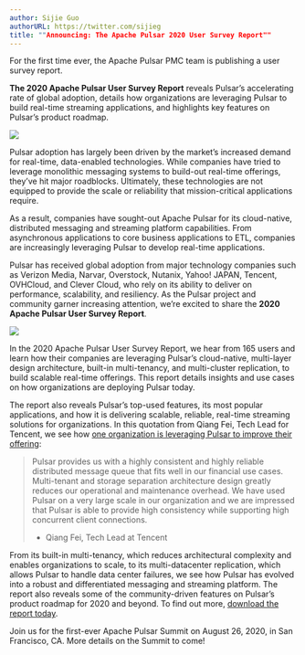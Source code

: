 ```yaml
---
author: Sijie Guo
authorURL: https://twitter.com/sijieg
title: ""Announcing: The Apache Pulsar 2020 User Survey Report""
---
```


For the first time ever, the Apache Pulsar PMC team is publishing a user survey report.

<!--truncate-->
**The 2020 Apache Pulsar User Survey Report** reveals Pulsar’s accelerating rate of global
adoption, details how organizations are leveraging Pulsar to build real-time streaming
applications, and highlights key features on Pulsar’s product roadmap.

![](/img/pulsar-user-ban.jpg)

Pulsar adoption has largely been driven by the market’s increased demand for real-time,
data-enabled technologies. While companies have tried to leverage monolithic messaging
systems to build-out real-time offerings, they’ve hit major roadblocks. Ultimately, these
technologies are not equipped to provide the scale or reliability that mission-critical
applications require.

As a result, companies have sought-out Apache Pulsar for its cloud-native, distributed
messaging and streaming platform capabilities. From asynchronous applications to core
business applications to ETL, companies are increasingly leveraging Pulsar to develop
real-time applications.

Pulsar has received global adoption from major technology companies such as Verizon Media,
Narvar, Overstock, Nutanix, Yahoo! JAPAN, Tencent, OVHCloud, and Clever Cloud, who rely on
its ability to deliver on performance, scalability, and resiliency. As the Pulsar project
and community garner increasing attention, we’re excited to share the **2020 Apache Pulsar User Survey Report**.

![](/img/pulsar-adoption.png)

In the 2020 Apache Pulsar User Survey Report, we hear from 165 users and learn how their
companies are leveraging Pulsar’s cloud-native, multi-layer design architecture, built-in
multi-tenancy, and multi-cluster replication, to build scalable real-time offerings. This
report details insights and use cases on how organizations are deploying Pulsar today.

The report also reveals Pulsar’s top-used features, its most popular applications, and how
it is delivering scalable, reliable, real-time streaming solutions for organizations. In
this quotation from Qiang Fei, Tech Lead for Tencent, we see how [one organization is leveraging Pulsar to improve their offering](https://streamnative.io/whitepaper/case-studay-apache-pulsar-tencent-billing/):

> Pulsar provides us with a highly consistent and highly reliable distributed message queue that
> fits well in our financial use cases. Multi-tenant and storage separation architecture design
> greatly reduces our operational and maintenance overhead. We have used Pulsar on a very large
> scale in our organization and we are impressed that Pulsar is able to provide high consistency
> while supporting high concurrent client connections.
> 
> - Qiang Fei, Tech Lead at Tencent

From its built-in multi-tenancy, which reduces architectural complexity and enables organizations
to scale, to its multi-datacenter replication, which allows Pulsar to handle data center failures,
we see how Pulsar has evolved into a robust and differentiated messaging and streaming platform.
The report also reveals some of the community-driven features on Pulsar’s product roadmap for 2020
and beyond. To find out more, [download the report today](https://streamnative.io/whitepaper/oss-apache-pulsar-user-survey-report-2020/).

Join us for the first-ever Apache Pulsar Summit on August 26, 2020, in San Francisco, CA.
More details on the Summit to come!
